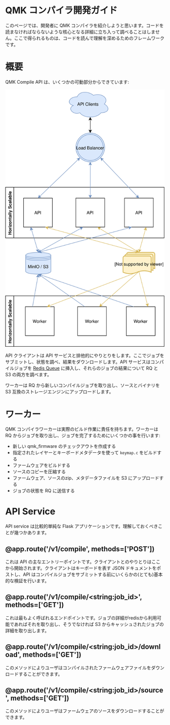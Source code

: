 # QMK コンパイラ開発ガイド	 

<!---
  original document: 0.9.50:docs/api_development_overview.md
  git diff 0.9.50 HEAD -- docs/api_development_overview.md | cat
-->

このページでは、開発者に QMK コンパイラを紹介しようと思います。コードを読まなければならないような核心となる詳細に立ち入って調べることはしません。ここで得られるものは、コードを読んで理解を深めるためのフレームワークです。

# 概要

QMK Compile API は、いくつかの可動部分からできています:

![構造図](https://raw.githubusercontent.com/qmk/qmk_api/master/docs/architecture.svg)

API クライアントは API サービスと排他的にやりとりをします。ここでジョブをサブミットし、状態を調べ、結果をダウンロードします。API サービスはコンパイルジョブを [Redis Queue](https://python-rq.org) に挿入し、それらのジョブの結果について RQ と S3 の両方を調べます。

ワーカーは RQ から新しいコンパイルジョブを取り出し、ソースとバイナリを S3 互換のストレージエンジンにアップロードします。

# ワーカー

QMK コンパイラワーカーは実際のビルド作業に責任を持ちます。ワーカーは RQ からジョブを取り出し、ジョブを完了するためにいくつかの事を行います:

* 新しい qmk_firmware のチェックアウトを作成する
* 指定されたレイヤーとキーボードメタデータを使って `keymap.c` をビルドする
* ファームウェアをビルドする
* ソースのコピーを圧縮する
* ファームウェア、ソースのzip、メタデータファイルを S3 にアップロードする
* ジョブの状態を RQ に送信する

# API Service

API service は比較的単純な Flask アプリケーションです。理解しておくべきことが幾つかあります。

## @app.route('/v1/compile', methods=['POST'])

これは API の主なエントリーポイントです。クライアントとのやりとりはここから開始されます。クライアントはキーボードを表す JSON ドキュメントをポストし、API はコンパイルジョブをサブミットする前にいくらかの(とても)基本的な検証を行います。

## @app.route('/v1/compile/&lt;string:job_id&gt;', methods=['GET'])

これは最もよく呼ばれるエンドポイントです。ジョブの詳細がredisから利用可能であればそれを取り出し、そうでなければ S3 からキャッシュされたジョブの詳細を取り出します。

## @app.route('/v1/compile/&lt;string:job_id&gt;/download', methods=['GET'])

このメソッドによりユーザはコンパイルされたファームウェアファイルをダウンロードすることができます。

## @app.route('/v1/compile/&lt;string:job_id&gt;/source', methods=['GET'])

このメソッドによりユーザはファームウェアのソースをダウンロードすることができます。
